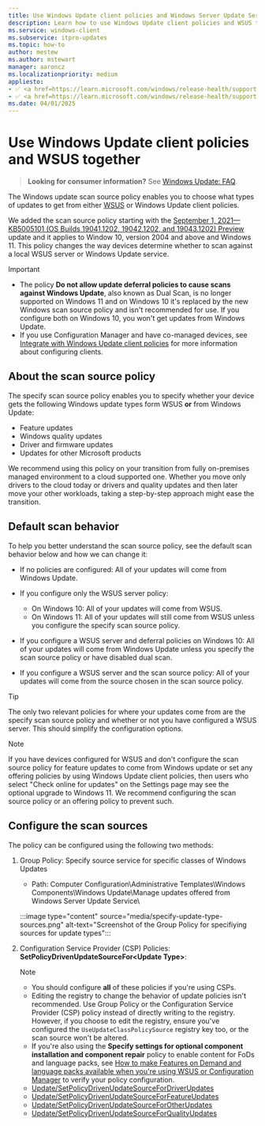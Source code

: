 ```yaml
---
title: Use Windows Update client policies and Windows Server Update Services (WSUS) together
description: Learn how to use Windows Update client policies and WSUS together using the new scan source policy.
ms.service: windows-client
ms.subservice: itpro-updates
ms.topic: how-to
author: mestew
ms.author: mstewart
manager: aaroncz
ms.localizationpriority: medium
appliesto:
- ✅ <a href=https://learn.microsoft.com/windows/release-health/supported-versions-windows-client target=_blank>Windows 11</a>
- ✅ <a href=https://learn.microsoft.com/windows/release-health/supported-versions-windows-client target=_blank>Windows 10</a>
ms.date: 04/01/2025
---
```


# Use Windows Update client policies and WSUS together

> **Looking for consumer information?** See [Windows Update: FAQ](https://support.microsoft.com/windows/windows-update-faq-8a903416-6f45-0718-f5c7-375e92dddeb2).

The Windows update scan source policy enables you to choose what types of updates to get from either [WSUS](waas-manage-updates-wsus.md) or Windows Update client policies.

We added the scan source policy starting with the [September 1, 2021—KB5005101 (OS Builds 19041.1202, 19042.1202, and 19043.1202) Preview](https://support.microsoft.com/help/5005101) update and it applies to Window 10, version 2004 and above and Windows 11. This policy changes the way devices determine whether to scan against a local WSUS server or Windows Update service.

> [!IMPORTANT]
> - The policy **Do not allow update deferral policies to cause scans against Windows Update**, also known as Dual Scan, is no longer supported on Windows 11 and on Windows 10 it's replaced by the new Windows scan source policy and isn't recommended for use. If you configure both on Windows 10, you won't get updates from Windows Update.
> - If you use Configuration Manager and have co-managed devices, see [Integrate with Windows Update client policies](/intune/configmgr/sum/deploy-use/integrate-windows-update-for-business-windows-10) for more information about configuring clients.

## About the scan source policy

The specify scan source policy enables you to specify whether your device gets the following Windows update types form WSUS **or** from Windows Update:

- Feature updates
- Windows quality updates
- Driver and firmware updates
- Updates for other Microsoft products

We recommend using this policy on your transition from fully on-premises managed environment to a cloud supported one. Whether you move only drivers to the cloud today or drivers and quality updates and then later move your other workloads, taking a step-by-step approach might ease the transition.

## Default scan behavior

To help you better understand the scan source policy, see the default scan behavior below and how we can change it:

- If no policies are configured: All of your updates will come from Windows Update.
- If you configure only the WSUS server policy:

  - On Windows 10: All of your updates will come from WSUS.
  - On Windows 11: All of your updates will still come from WSUS unless you configure the specify scan source policy.

- If you configure a WSUS server and deferral policies on Windows 10: All of your updates will come from Windows Update unless you specify the scan source policy or have disabled dual scan.
- If you configure a WSUS server and the scan source policy: All of your updates will come from the source chosen in the scan source policy.

> [!TIP]
> The only two relevant policies for where your updates come from are the specify scan source policy and whether or not you have configured a WSUS server. This should simplify the configuration options.

> [!NOTE]
> If you have devices configured for WSUS and don't configure the scan source policy for feature updates to come from Windows update or set any offering policies by using Windows Update client policies, then users who select "Check online for updates" on the Settings page may see the optional upgrade to Windows 11. We recommend configuring the scan source policy or an offering policy to prevent such.

## Configure the scan sources

The policy can be configured using the following two methods:

1. Group Policy: Specify source service for specific classes of Windows Updates

   - Path: Computer Configuration\Administrative Templates\Windows Components\Windows Update\Manage updates offered from Windows Server Update Service\

   :::image type="content" source="media/specify-update-type-sources.png" alt-text="Screenshot of the Group Policy for specifiying sources for update types":::

2. Configuration Service Provider (CSP) Policies: **SetPolicyDrivenUpdateSourceFor&lt;Update Type>**:

   > [!NOTE]
   > - You should configure **all** of these policies if you're using CSPs.
   > - Editing the registry to change the behavior of update policies isn't recommended. Use Group Policy or the Configuration Service Provider (CSP) policy instead of directly writing to the registry. However, if you choose to edit the registry, ensure you've configured the `UseUpdateClassPolicySource` registry key too, or the scan source won't be altered.
   > - If you're also using the **Specify settings for optional component installation and component repair** policy to enable content for FoDs and language packs, see [How to make Features on Demand and language packs available when you're using WSUS or Configuration Manager](fod-and-lang-packs.md) to verify your policy configuration.

   - [Update/SetPolicyDrivenUpdateSourceForDriverUpdates](/windows/client-management/mdm/policy-csp-update#update-setpolicydrivenupdatesourcefordriver)
   - [Update/SetPolicyDrivenUpdateSourceForFeatureUpdates](/windows/client-management/mdm/policy-csp-update#update-setpolicydrivenupdatesourceforfeature)
   - [Update/SetPolicyDrivenUpdateSourceForOtherUpdates](/windows/client-management/mdm/policy-csp-update#update-setpolicydrivenupdatesourceforother)
   - [Update/SetPolicyDrivenUpdateSourceForQualityUpdates](/windows/client-management/mdm/policy-csp-update#update-setpolicydrivenupdatesourceforquality)
